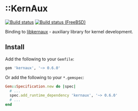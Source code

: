 ::KernAux
=========

[![Build status](https://github.com/tailix/libkernaux/actions/workflows/ruby.yml/badge.svg)](https://github.com/tailix/libkernaux/actions/workflows/ruby.yml)
[![Build status (FreeBSD)](https://api.cirrus-ci.com/github/tailix/libkernaux.svg?task=Ruby%20(FreeBSD))](https://cirrus-ci.com/github/tailix/libkernaux)

Binding to [libkernaux](https://github.com/tailix/libkernaux) - auxiliary
library for kernel development.



Install
-------

Add the following to your `Gemfile`:

```ruby
gem 'kernaux', '~> 0.6.0'
```

Or add the following to your `*.gemspec`:

```ruby
Gem::Specification.new do |spec|
  # ...
  spec.add_runtime_dependency 'kernaux', '~> 0.6.0'
  # ...
end
```
